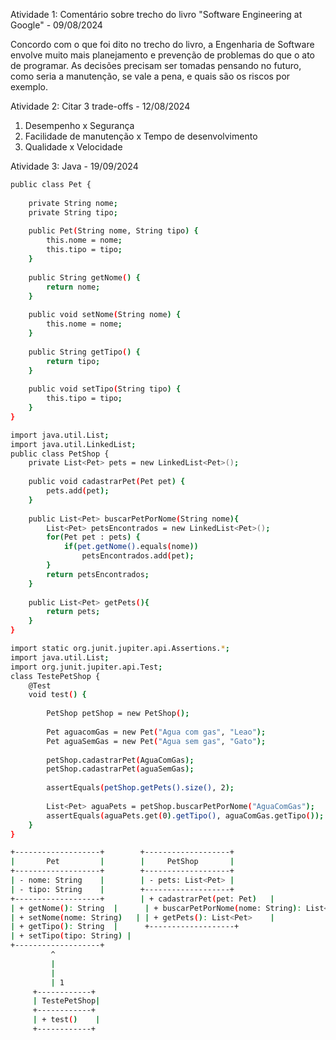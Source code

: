 Atividade 1: Comentário sobre trecho do livro "Software Engineering at Google" - 09/08/2024

  Concordo com o que foi dito no trecho do livro, a Engenharia de Software envolve muito mais planejamento e prevenção de problemas do que o ato de programar.
As decisões precisam ser tomadas pensando no futuro, como seria a manutenção, se vale a pena, e quais são os riscos por exemplo.

Atividade 2: Citar 3 trade-offs - 12/08/2024
  1. Desempenho x Segurança
  2. Facilidade de manutenção x Tempo de desenvolvimento
  3. Qualidade x Velocidade

Atividade 3: Java - 19/09/2024
```bash
public class Pet {
    
    private String nome;
    private String tipo;
    
    public Pet(String nome, String tipo) { 
        this.nome = nome;
        this.tipo = tipo;
    }
    
    public String getNome() {
        return nome;
    }
    
    public void setNome(String nome) {
        this.nome = nome;
    }
    
    public String getTipo() {
        return tipo;
    }
    
    public void setTipo(String tipo) {
        this.tipo = tipo;
    }
}
```
```bash
import java.util.List;
import java.util.LinkedList;
public class PetShop {
    private List<Pet> pets = new LinkedList<Pet>();
    
    public void cadastrarPet(Pet pet) {
        pets.add(pet);
    }
    
    public List<Pet> buscarPetPorNome(String nome){
        List<Pet> petsEncontrados = new LinkedList<Pet>();
        for(Pet pet : pets) {
            if(pet.getNome().equals(nome)) 
                petsEncontrados.add(pet);
        }
        return petsEncontrados;
    }
    
    public List<Pet> getPets(){
        return pets;
    }
}
```
```bash
import static org.junit.jupiter.api.Assertions.*;
import java.util.List;
import org.junit.jupiter.api.Test;
class TestePetShop {
    @Test
    void test() {
        
        PetShop petShop = new PetShop();
        
        Pet aguacomGas = new Pet("Agua com gas", "Leao");
        Pet aguaSemGas = new Pet("Agua sem gas", "Gato");
        
        petShop.cadastrarPet(AguaComGas);
        petShop.cadastrarPet(aguaSemGas);
        
        assertEquals(petShop.getPets().size(), 2);
        
        List<Pet> aguaPets = petShop.buscarPetPorNome("AguaComGas");
        assertEquals(aguaPets.get(0).getTipo(), aguaComGas.getTipo());
    }
}

+-------------------+        +-------------------+
|       Pet         |        |     PetShop       |
+-------------------+        +-------------------+
| - nome: String    |        | - pets: List<Pet> |
| - tipo: String    |        +-------------------+
+-------------------+        | + cadastrarPet(pet: Pet)   |
| + getNome(): String  |      | + buscarPetPorNome(nome: String): List<Pet> |
| + setNome(nome: String)   | | + getPets(): List<Pet>    |
| + getTipo(): String  |      +-------------------+
| + setTipo(tipo: String) |
+-------------------+
         ^
         |
         |
         | 1
     +------------+
     | TestePetShop|
     +------------+
     | + test()    |
     +------------+


